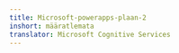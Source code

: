 ```yaml
---
title: Microsoft-powerapps-plaan-2
inshort: määratlemata
translator: Microsoft Cognitive Services
---
```




